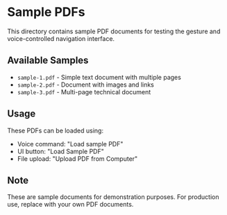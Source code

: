 # Sample PDFs

This directory contains sample PDF documents for testing the gesture and voice-controlled navigation interface.

## Available Samples

- `sample-1.pdf` - Simple text document with multiple pages
- `sample-2.pdf` - Document with images and links
- `sample-3.pdf` - Multi-page technical document

## Usage

These PDFs can be loaded using:
- Voice command: "Load sample PDF"
- UI button: "Load Sample PDF"
- File upload: "Upload PDF from Computer"

## Note

These are sample documents for demonstration purposes. For production use, replace with your own PDF documents.
